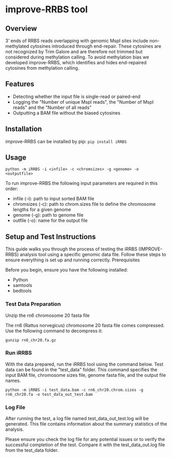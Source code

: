 # improve-RRBS tool
## Overview
3’ ends of RRBS reads overlapping with genomic MspI sites include non-methylated cytosines introduced through end-repair. These cytosines are not recognized by Trim Galore and are therefore not trimmed but considered during methylation calling. To avoid methylation bias we developed improve-RRBS, which identifies and hides end-repaired cytosines from methylation calling.

## Features
- Detecting whether the input file is single-read or paired-end
- Logging the "Number of unique MspI reads", the "Number of MspI reads" and the "Number of all reads"
- Outputting a BAM file without the biased cytosines

## Installation
improve-RRBS can be installed by pip:
`pip install iRRBS`

## Usage

`python -m iRRBS -i <infile> -c <chromsizes> -g <genome> -o <outputfile>`

To run improve-RRBS the following input parameters are required in this order:
- infile (-i): path to input sorted BAM file
- chromsizes (-c): path to chrom.sizes file to define the chromosome lengths for a given genome
- genome (-g): path to genome file
- outfile (-o): name for the output file


## Setup and Test Instructions
This guide walks you through the process of testing the iRRBS (IMPROVE-RRBS) analysis tool using a specific genomic data file. 
Follow these steps to ensure everything is set up and running correctly.
Prerequisites

Before you begin, ensure you have the following installed:

- Python
- samtools
- bedtools
    
### Test Data Preparation

Unzip the rn6 chromosome 20 fasta file

The rn6 (Rattus norvegicus) chromosome 20 fasta file comes compressed. Use the following command to decompress it:

`gunzip rn6_chr20.fa.gz`

### Run iRRBS

With the data prepared, run the iRRBS tool using the command below. Test data can be found in the "test_data" folder. 
This command specifies the input BAM file, chromosome sizes file, genome fasta file, and the output file names.

`python -m iRRBS -i test_data.bam -c rn6_chr20.chrom.sizes -g rn6_chr20.fa -o test_data_out_test.bam`

### Log File

After running the test, a log file named test_data_out_test.log will be generated. This file contains information about the summary statistics of the analysis.
    
Please ensure you check the log file for any potential issues or to verify the successful completion of the test.
Compare it with the test_data_out.log file from the test_data folder.
    
